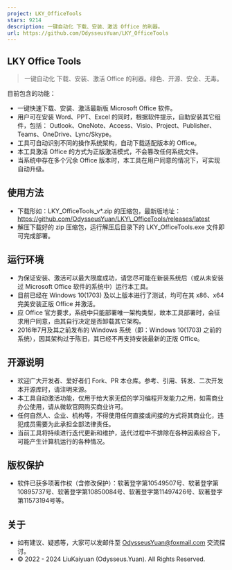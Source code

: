 ```yaml
---
project: LKY_OfficeTools
stars: 9214
description: 一键自动化 下载、安装、激活 Office 的利器。
url: https://github.com/OdysseusYuan/LKY_OfficeTools
---
```


LKY Office Tools
----------------

> 一键自动化 下载、安装、激活 Office 的利器。绿色、开源、安全、无毒。

目前包含的功能：

-   一键快速下载、安装、激活最新版 Microsoft Office 软件。
-   用户可在安装 Word、PPT、Excel 的同时，根据软件提示，自助安装其它组件，包括： Outlook、OneNote、Access、Visio、Project、Publisher、Teams、OneDrive、Lync/Skype。
-   工具可自动识别不同的操作系统架构，自动下载适配版本的 Office。
-   本工具激活 Office 的方式为正版激活模式，不会篡改任何系统文件。
-   当系统中存在多个冗余 Office 版本时，本工具在用户同意的情况下，可实现自动升级。

使用方法
----

-   下载形如：LKY\_OfficeTools\_v\*.zip 的压缩包，最新版地址：https://github.com/OdysseusYuan/LKY\_OfficeTools/releases/latest
-   解压下载好的 zip 压缩包，运行解压后目录下的 LKY\_OfficeTools.exe 文件即可完成部署。

运行环境
----

-   为保证安装、激活可以最大限度成功，请您尽可能在新装系统后（或从未安装过 Microsoft Office 软件的系统中）运行本工具。
-   目前已经在 Windows 10(1703) 及以上版本进行了测试，均可在其 x86、x64 完美安装正版 Office 并激活。
-   应 Office 官方要求，系统中只能部署唯一架构类型，故本工具部署时，会征求用户同意，由其自行决定是否卸载其它架构。
-   2016年7月及其之前发布的 Windows 系统（即：Windows 10(1703) 之前的系统），因其架构过于陈旧，其已经不再支持安装最新的正版 Office。

开源说明
----

-   欢迎广大开发者、爱好者们 Fork、PR 本仓库。参考、引用、转发、二次开发本开源库时，请注明来源。
-   本工具自动激活功能，仅用于给大家无偿的学习编程开发能力之用，如需商业办公使用，请从微软官网购买商业许可。
-   任何自然人、企业、机构等，不得使用任何直接或间接的方式将其商业化，违犯成员需要为此承担全部法律责任。
-   当前工具将持续进行迭代更新和维护，迭代过程中不排除在各种因素综合下，可能产生计算机运行的各种情况。

版权保护
----

-   软件已获多项著作权（含修改保护）：软著登字第10549507号、软著登字第10895737号、软著登字第10850084号、软著登字第11497426号、软著登字第11573194号等。

关于
--

-   如有建议、疑惑等，大家可以发邮件至 OdysseusYuan@foxmail.com 交流探讨。
-   © 2022 - 2024 LiuKaiyuan (Odysseus.Yuan). All Rights Reserved.
